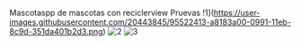  Mascotaspp de mascotas con reciclerview
Pruevas
!1](https://user-images.githubusercontent.com/20443845/95522413-a8183a00-0991-11eb-8c9d-351da401b2d3.png)
![2](https://user-images.githubusercontent.com/20443845/95522421-ae0e1b00-0991-11eb-95b9-e4cb329a73e3.png)
![3](https://user-images.githubusercontent.com/20443845/95522428-b23a3880-0991-11eb-9eaa-4962d34151dc.png)
